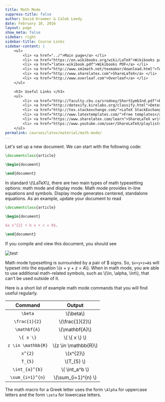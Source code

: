 ```yaml
---
title: Math Mode 
suppress-title: false
author: David Kraemer & Caleb Leedy
date: February 10, 2016
layout: page
show_meta: false
sidebar: right
sidebar-title: Course Links
sidebar-content: |
    <ul> 
        <li> <a href="../">Main page</a> </li> 
        <li> <a href="https://en.wikibooks.org/wiki/LaTeX">Wikibooks page</a> </li>
        <li> <a href="latex-wikibook.pdf">Wikibooks PDF</a> </li>
        <li> <a href="http://www.xm1math.net/texmaker/download.html">TexMaker</a> </li>
        <li> <a href="http://www.sharelatex.com">ShareLaTeX</a> </li>
        <li> <a href="http://www.overleaf.com">Overleaf</a> </li>
    </ul>

    <h3> Useful Links </h3>
    <ul>
        <li> <a href="http://faculty.cbu.ca/srodney/ShortSymbInd.pdf">Big list of math symbols</a> </li>    	
        <li> <a href="http://detexify.kirelabs.org/classify.html">Detexify</a> </li>    	
        <li> <a href="http://tex.stackexchange.com/">LaTeX StackExchange</a> </li>    	
        <li> <a href="http://www.latextemplates.com/">Free templates</a> </li>    	
        <li> <a href="https://www.sharelatex.com/learn">ShareLaTeX written guides</a> </li>    	
        <li> <a href="https://www.youtube.com/user/ShareLaTeX/playlists">ShareLaTeX Youtube channel</a> </li>    	
    </ul>
permalink: courses/latex/material/math-mode/
...
```


Let's set up a new document. We can start with the following code:

```LaTeX
\documentclass{article}

\begin{document}

\end{document}
```

In standard  \\(\LaTeX\\), there are two main types of math typesetting options:
math mode and display mode. Math mode provides in-line equations and
symbols. Display mode generates centered, standalone equations. As an example,
update your document to read

```LaTeX
\documentclass{article}

\begin{document}

$a x^{2} + b x + c = 0$.

\end{document}
```

If you compile and view this document, you should see

![test][1]

Math mode typesetting is surrounded by a pair of $ signs. So, `$x+y+z=A$` will
typeset into the equation \\(x + y + z = A\\). When in math mode, you are able
to use additional math-related symbols, such as \\(\in, \alpha, \int\\), that
can't be used outside of it.

Here is a short list of example math mode commands that you will find useful
regularly.

| Command | Output |
|:-------:|:------:|
| `\beta` | \\(\beta\\) |
| `\frac{1}{2}` | \\(\frac{1}{2}\\) |
| `\mathbf{A}` | \\(\mathbf{A}\\) |
| `\{ x \}` | \\( \\{ x \\} \\) |
| `z \in \mathbb{R}` | \\(z \in \mathbb{R}\\) |
| `x^{2}` | \\(x^{2}\\) |
| `T_{5}` | \\(T_{5} \\) |
| `\int_{a}^{b}` | \\( \int_a^b \\) |
| `\sum_{i=1}^{n}` | \\(\sum_{i=1}^{n} \\) |

The math macro for a Greek letter uses the form `\Alpha`
for uppercase letters and the form `\zeta` for lowercase letters.


[1]: ../../images/math-mode/ex-01.png
